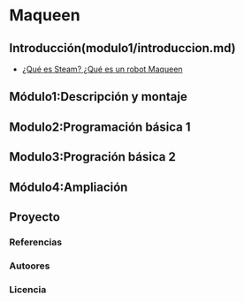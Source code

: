 # Maqueen

## Introducción(modulo1/introduccion.md)
- [¿Qué es Steam? ¿Qué es un robot Maqueen](modulo1/introduccion.md)
## Módulo1:Descripción y montaje
## Modulo2:Programación básica 1
## Modulo3:Progración básica 2
## Módulo4:Ampliación
## Proyecto
### Referencias
### Autoores
### Licencia
